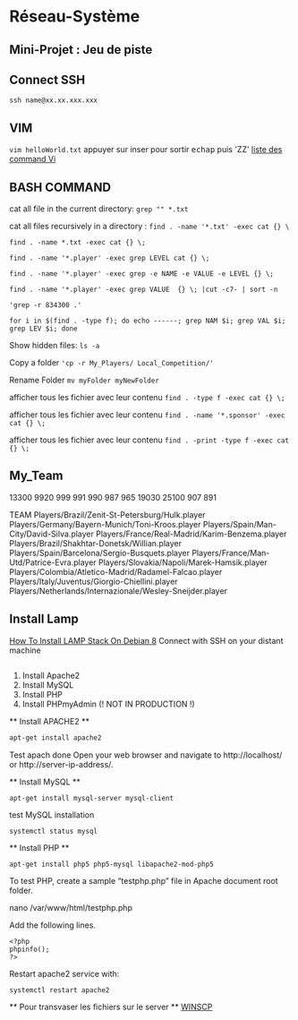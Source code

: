 # Réseau-Système 

## Mini-Projet : Jeu de piste 


## Connect SSH
`ssh name@xx.xx.xxx.xxx`


## VIM
`vim helloWorld.txt`
appuyer sur inser
pour sortir <kbd>echap</kbd> puis 'ZZ'
[liste des command Vi](http://www.linux-france.org/prj/support/outils/vi.html)


## BASH COMMAND
cat all file in the current directory:
`grep "" *.txt`

cat all files recursively in a directory :
`find . -name '*.txt' -exec cat {} \`

`find . -name *.txt -exec cat {} \;`

`find . -name '*.player' -exec grep LEVEL cat {} \;`

`find . -name '*.player' -exec grep -e NAME -e VALUE -e LEVEL {} \;`

`find . -name '*.player' -exec grep VALUE  {} \; |cut -c7- | sort -n`

`'grep -r 834300 .'`

`for i in $(find . -type f); do echo ------; grep NAM $i; grep VAL $i; grep LEV $i; done`

Show hidden files:
`ls -a`

Copy a folder
`'cp -r My_Players/ Local_Competition/'`

Rename Folder
`mv myFolder myNewFolder`

afficher tous les fichier avec leur contenu
`find . -type f -exec cat {} \;`

afficher tous les fichier avec leur contenu
`find . -name '*.sponsor' -exec cat {} \;`

afficher tous les fichier avec leur contenu
`find . -print -type f -exec cat {} \;`



## My_Team
13300 9920 999 991 990 987 965 19030 25100 907 891

TEAM
Players/Brazil/Zenit-St-Petersburg/Hulk.player
Players/Germany/Bayern-Munich/Toni-Kroos.player
Players/Spain/Man-City/David-Silva.player
Players/France/Real-Madrid/Karim-Benzema.player
Players/Brazil/Shakhtar-Donetsk/Willian.player
Players/Spain/Barcelona/Sergio-Busquets.player
Players/France/Man-Utd/Patrice-Evra.player
Players/Slovakia/Napoli/Marek-Hamsik.player
Players/Colombia/Atletico-Madrid/Radamel-Falcao.player
Players/Italy/Juventus/Giorgio-Chiellini.player
Players/Netherlands/Internazionale/Wesley-Sneijder.player

## Install Lamp

[How To Install LAMP Stack On Debian 8](https://www.unixmen.com/how-to-install-lamp-stack-on-debian-8/)
Connect with SSH on your distant machine
```

```
1. Install Apache2
2. Install MySQL
3. Install PHP
4. Install PHPmyAdmin (! NOT IN PRODUCTION !)


** Install APACHE2 **
```bash
apt-get install apache2
```

Test apach done
Open your web browser and navigate to http://localhost/ or http://server-ip-address/.

** Install MySQL **
```
apt-get install mysql-server mysql-client
```

test MySQL installation
```
systemctl status mysql
```

** Install PHP **
```
apt-get install php5 php5-mysql libapache2-mod-php5
```

To test PHP, create a sample “testphp.php” file in Apache document root folder.

nano /var/www/html/testphp.php

Add the following lines.
```
<?php
phpinfo();
?>
```

Restart apache2 service with:
```
systemctl restart apache2
```

** Pour transvaser les fichiers sur le server **
[WINSCP](https://winscp.net/)